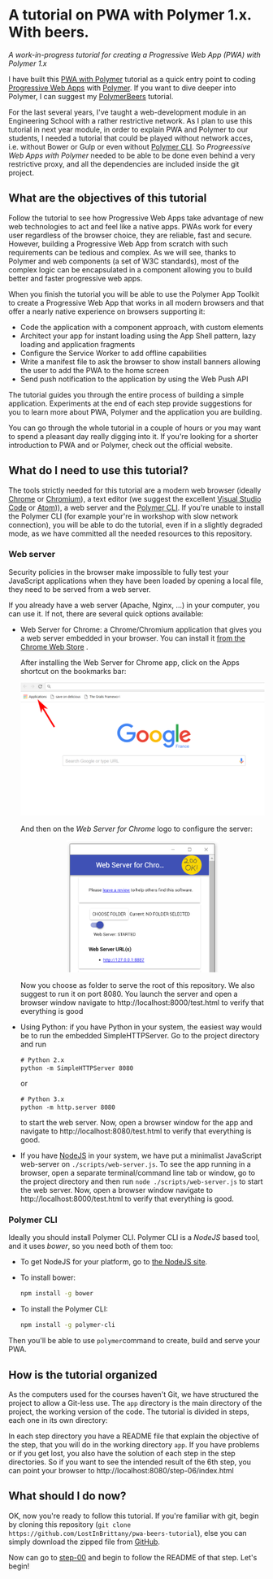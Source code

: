 # A tutorial on PWA with Polymer 1.x. With beers.

*A work-in-progress tutorial for creating a Progressive Web App (PWA) with Polymer 1.x*

I have built this [PWA with Polymer]() tutorial as a quick entry point to coding [Progressive Web Apps]() with [Polymer](https://www.polymer-project.org/). If you want to dive deeper into Polymer, I can suggest my [PolymerBeers](https://github.com/LostInBrittany/polymer-beers) tutorial.

For the last several years, I've taught a web-development module in an Engineering School with a rather restrictive network. As I plan to use this tutorial in next year module, in order to explain PWA and Polymer to our students, I needed a tutorial that could be played without network acces, i.e. without Bower or Gulp or even without [Polymer CLI](https://github.com/Polymer/polymer-cli). So *Progreessive Web Apps with Polymer* needed to be able to be done even behind a very restrictive proxy, and all the dependencies are included inside the git project.


## What are the objectives of this tutorial ##


Follow the tutorial to see how Progressive Web Apps take advantage of new web technologies to act and feel like a native apps. PWAs work for every user regardless of the browser choice, they are reliable, fast and secure. However, building a Progressive Web App from scratch with such requirements can be tedious and complex. As we will see, thanks to Polymer and web components (a set of W3C standards), most of the complex logic can be encapsulated in a component allowing you to build better and faster progressive web apps.

When you finish the tutorial you will be able to use the Polymer App Toolkit to create a Progressive Web App that works in all modern browsers and that offer a nearly native experience on browsers supporting it:

+ Code the application with a component approach, with custom elements
+ Architect your app for instant loading using the App Shell pattern, lazy loading and application fragments
+ Configure the Service Worker to add offline capabilities
+ Write a manifest file to ask the browser to show install banners allowing the user to add the PWA to the home screen
+ Send push notification to the application by using the Web Push API

The tutorial guides you through the entire process of building a simple application. Experiments at the end of each step provide suggestions for you to learn more about PWA, Polymer and the application you are building.

You can go through the whole tutorial in a couple of hours or you may want to spend a pleasant day really digging into it. If you're looking for a shorter introduction to PWA and or Polymer, check out the official website.


## What do I need to use this tutorial?

The tools strictly needed for this tutorial are a modern web browser (ideally [Chrome](https://www.google.com/chrome/) or [Chromium](https://www.chromium.org/)), a text editor (we suggest the excellent [Visual Studio Code](https://code.visualstudio.com/) or [Atom](https://atom.io))), a web server and the [Polymer CLI](https://github.com/Polymer/polymer-cli). If you're unable to install the Polymer CLI (for example your're in  workshop with slow network connection), you will be able to do the tutorial, even if in a slightly degraded mode, as we have committed all the needed resources to this repository.


### Web server

Security policies in the browser make impossible to fully test your JavaScript applications when they have been loaded by opening a local file, they need to be served from a web server.

If you already have a web server (Apache, Nginx, ...) in your computer, you can use it. If not, there are several quick options available:

- Web Server for Chrome: a Chrome/Chromium application that gives you a web server embedded in your browser. You can install it [from the Chrome Web Store](https://chrome.google.com/webstore/detail/web-server-for-chrome/ofhbbkphhbklhfoeikjpcbhemlocgigb?hl=en) .

  After installing the Web Server for Chrome app, click on the Apps shortcut on the bookmarks bar:

  <div style="display:flex; justify-content:space-around; max-width:100%;"><div style="max-width:500px;"><img src="img/chromewebserver-00.png" alt= "Web Server for Chrome" style="width:100%;" /></div></div>

  And then on the *Web Server for Chrome* logo to configure the server:


  <div style="display:flex; justify-content:space-around; max-width:100%;"><div style="max-width:300px;"><img src="img/chromewebserver-01.png" alt= "Web Server for Chrome" style="width:100%;" /></div></div>

  Now you choose as folder to serve the root of this repository. We also suggest to run it on port 8080. You launch the server and open a browser window navigate to http://localhost:8000/test.html to verify that everything is good

- Using Python: if you have Python in your system, the easiest way would be to run the embedded SimpleHTTPServer. Go to the project directory and run

  ```
  # Python 2.x
  python -m SimpleHTTPServer 8080
  ```

  or

  ```
  # Python 3.x
  python -m http.server 8080
  ```

  to start the web server. Now, open a browser window for the app and navigate to http://localhost:8080/test.html to verify that everything is good.

- If you have [NodeJS](http://nodejs.org) in your system, we have put a minimalist JavaScript web-server on `./scripts/web-server.js`. To see the app running in a browser, open a separate terminal/command line tab or window, go to the project directory and then run `node ./scripts/web-server.js` to start the web server. Now, open a browser window navigate to http://localhost:8000/test.html to verify that everything is good.


### Polymer CLI

Ideally you should install Polymer CLI. Polymer CLI is a *NodeJS* based tool, and it uses *bower*, so you need both of them too:

- To get NodeJS for your platform, go to [the NodeJS site](https://nodejs.org).

- To install bower:

  ```bash
  npm install -g bower
  ```
- To install the Polymer CLI:

  ```bash
  npm install -g polymer-cli
  ```

Then you'll be able to use `polymer`command to create, build and serve your PWA.


## How is the tutorial organized ##

As the computers used for the courses haven't Git, we have structured the project to allow a Git-less use. The `app` directory is the main directory of the project, the working version of the code. The tutorial is divided in steps, each one in its own directory:

In each step directory you have a README file that explain the objective of the step, that you will do in the working directory `app`. If you have problems or if you get lost, you also have the solution of each step in the step directories. So if you want to see the intended result of  the 6th step, you can point your browser to http://localhost:8080/step-06/index.html


## What should I do now?  ##

OK, now you're ready to follow this tutorial. If you're familiar with git, begin by cloning this repository (`git clone https://github.com/LostInBrittany/pwa-beers-tutorial`), else you can simply download the zipped file from [GitHub](https://github.com/LostInBrittany/pwa-beers/archive/master.zip).

Now can go to [step-00](./step-00) and begin to follow the README of that step. Let's begin!
